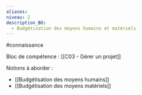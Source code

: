 ```yaml
---
aliases: 
niveau: 2
description_BO:
  - Budgétisation des moyens humains et matériels
---
```

#connaissance

Bloc de compétence : [[C03 - Gérer un projet]]

Notions à aborder : 
- [[Budgétisation des moyens humains]]
- [[Budgétisation des moyens matériels]]
